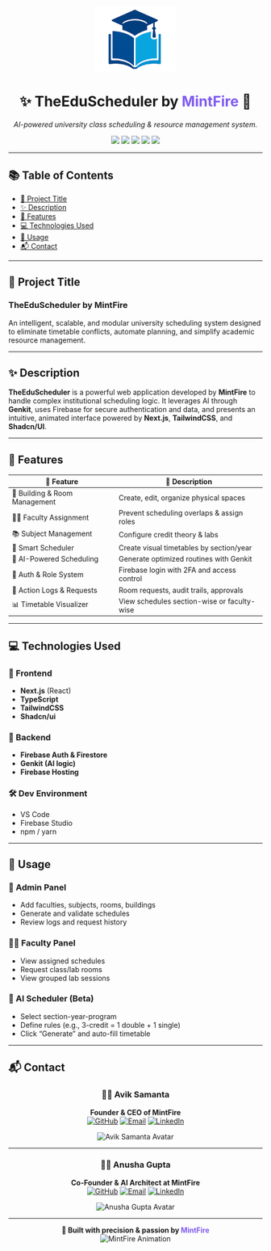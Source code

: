 <!-- Futuristic Banner -->
<p align="center">
  <img src="https://github.com/avik-root/TheEduScheduler/blob/master/public/logo/logo.png" width="160" alt="TheEduScheduler Logo" />
</p>

<h1 align="center">
  ✨ <strong>TheEduScheduler</strong> by <span style="color:#7F5AF0;">MintFire</span> 🚀
</h1>

<p align="center">
  <em>AI-powered university class scheduling & resource management system.</em>
</p>

<p align="center">
  <img src="https://img.shields.io/github/repo-size/avik-root/TheEduScheduler?color=blue&style=for-the-badge" />
  <img src="https://img.shields.io/github/stars/avik-root/TheEduScheduler?style=for-the-badge&logo=github" />
  <img src="https://img.shields.io/github/license/avik-root/TheEduScheduler?style=for-the-badge&color=green" />
  <img src="https://img.shields.io/badge/Next.js-black?style=for-the-badge&logo=next.js" />
  <img src="https://img.shields.io/badge/TailwindCSS-38B2AC?style=for-the-badge&logo=tailwind-css&logoColor=white" />
</p>

---

## 📚 Table of Contents

- [🚀 Project Title](#-project-title)  
- [✨ Description](#-description)  
- [🌟 Features](#-features)  
- [💻 Technologies Used](#-technologies-used)  
- [🧪 Usage](#-usage)  
- [📬 Contact](#-contact)  

---

## 🚀 Project Title

### **TheEduScheduler by MintFire**

An intelligent, scalable, and modular university scheduling system designed to eliminate timetable conflicts, automate planning, and simplify academic resource management.

---

## ✨ Description

**TheEduScheduler** is a powerful web application developed by **MintFire** to handle complex institutional scheduling logic. It leverages AI through **Genkit**, uses Firebase for secure authentication and data, and presents an intuitive, animated interface powered by **Next.js**, **TailwindCSS**, and **Shadcn/UI**.

---

## 🌟 Features

| 🌟 Feature                   | 🧠 Description |
|-----------------------------|----------------|
| 🏢 Building & Room Management | Create, edit, organize physical spaces |
| 👨‍🏫 Faculty Assignment        | Prevent scheduling overlaps & assign roles |
| 📚 Subject Management        | Configure credit theory & labs |
| 📆 Smart Scheduler           | Create visual timetables by section/year |
| 🤖 AI-Powered Scheduling     | Generate optimized routines with Genkit |
| 🔐 Auth & Role System        | Firebase login with 2FA and access control |
| 📝 Action Logs & Requests    | Room requests, audit trails, approvals |
| 📊 Timetable Visualizer      | View schedules section-wise or faculty-wise |

---

## 💻 Technologies Used

### 🧩 Frontend
- **Next.js** (React)
- **TypeScript**
- **TailwindCSS**
- **Shadcn/ui**

### 🔧 Backend
- **Firebase Auth & Firestore**
- **Genkit (AI logic)**
- **Firebase Hosting**

### 🛠 Dev Environment
- VS Code  
- Firebase Studio  
- npm / yarn  

---

## 🧪 Usage

### 👑 Admin Panel
- Add faculties, subjects, rooms, buildings
- Generate and validate schedules
- Review logs and request history

### 👨‍🏫 Faculty Panel
- View assigned schedules
- Request class/lab rooms
- View grouped lab sessions

### 🤖 AI Scheduler (Beta)
- Select section-year-program
- Define rules (e.g., 3-credit = 1 double + 1 single)
- Click “Generate” and auto-fill timetable

---

## 📬 Contact

<div align="center">

### 👨‍🚀 Avik Samanta  
**Founder & CEO of MintFire**  
[![GitHub](https://img.shields.io/badge/GitHub-avik--root-181717?style=for-the-badge&logo=github&logoColor=white)](https://github.com/avik-root)
[![Email](https://img.shields.io/badge/Email-avik-0078D4?style=for-the-badge&logo=gmail&logoColor=white)](mailto:aviksamantaofficial@gmail.com)
[![LinkedIn](https://img.shields.io/badge/LinkedIn-avik--samanta--root-0A66C2?style=for-the-badge&logo=linkedin&logoColor=white)](https://www.linkedin.com/in/avik-samanta-root/)
  
![Avik Samanta Avatar](https://avatars.githubusercontent.com/u/180390314?s=400&u=93ed5b951067274f51137cb38197dbd1a010bc3c&v=4/u/85779970?v=4&s=200)

---

### 👩‍🚀 Anusha Gupta  
**Co-Founder & AI Architect at MintFire**  
[![GitHub](https://img.shields.io/badge/GitHub-anushagupta11-181717?style=for-the-badge&logo=github&logoColor=white)](https://github.com/anushagupta11)
[![Email](https://img.shields.io/badge/Email-anusha-0078D4?style=for-the-badge&logo=gmail&logoColor=white)](mailto:anusha73gupta@gmail.com)
[![LinkedIn](https://img.shields.io/badge/LinkedIn-anusha--gupta--ofc-0A66C2?style=for-the-badge&logo=linkedin&logoColor=white)](https://www.linkedin.com/in/anusha-gupta-ofc/)
  
![Anusha Gupta Avatar](https://avatars.githubusercontent.com/u/17426589?v=4&s=200)

</div>

---

<p align="center">
  <strong>🚀 Built with precision & passion by <span style="color:#7F5AF0;">MintFire</span></strong><br />
  <img src="https://media.giphy.com/media/UQZ3VZyK1p8MEgIhBJ/giphy.gif" width="300" alt="MintFire Animation" />
</p>